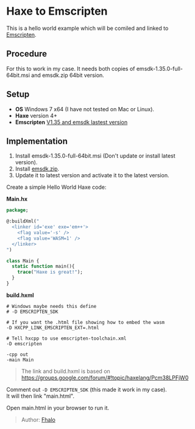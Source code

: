 [tags]: / "Haxe, Emscripten"
# Haxe to Emscripten


This is a hello world example which will be comiled and linked to [Emscripten](https://emscripten.org/).

## Procedure

For this to work in my case. It needs both copies of emsdk-1.35.0-full-64bit.msi and emsdk.zip 64bit version.

## Setup

* **OS** Windows 7 x64 (I have not tested on Mac or Linux).  
* **Haxe** version 4+
* **Emscripten** [V1.35 and emsdk lastest version](https://s3.amazonaws.com/mozilla-games/emscripten/releases/emsdk-1.35.0-full-64bit.exe)

## Implementation

1. Install emsdk-1.35.0-full-64bit.msi (Don't update or install latest version).  
2. Install [emsdk.zip](https://emscripten.org/docs/getting_started/downloads.html).  
3. Update it to latest version and activate it to the latest version.  
   
Create a simple Hello World Haxe code:
   
__Main.hx__

```haxe
package;

@:buildXml("
  <linker id='exe' exe='em++'>
    <flag value='-s' />
    <flag value='WASM=1' />
  </linker>
")

class Main {
  static function main(){
    trace("Haxe is great!");
  }
}
```
    
__build.hxml__
```build
# Windows maybe needs this define
# -D EMSCRIPTEN_SDK

# If you want the .html file showing how to embed the wasm
-D HXCPP_LINK_EMSCRIPTEN_EXT=.html

# Tell hxcpp to use emscripten-toolchain.xml
-D emscripten

-cpp out
-main Main
```
> The link and build.hxml is based on <https://groups.google.com/forum/#!topic/haxelang/Pcm38LPFjW0>  

Comment out `-D EMSCRIPTEN_SDK` (this made it work in my case).  
It will then link "main.html".

Open main.html in your browser to run it.

> Author: [Fhalo](https://github.com/Fhalo48)
